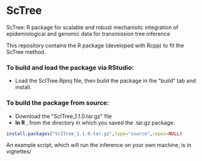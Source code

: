 # ScTree
ScTree: R package for scalable and robust mechanistic integration of epidemiological and genomic data for transmission tree inference 
  
This repository contains the R package (developed with Rcpp) to fit the ScTree method.

### To build and load the package via RStudio:

- Load the ScITree.Rproj file, then build the package in the "build" tab and install.

### To build the package from source:

- Download the "ScITree_1.1.0.tar.gz" file
- **In R** , from the directory in which you saved the .tar.gz package:

```R
install.packages("ScITree_1.1.0.tar.gz",type="source",repos=NULL)
```


An example script, which will run the inference on your own machine, is in vignettes/
